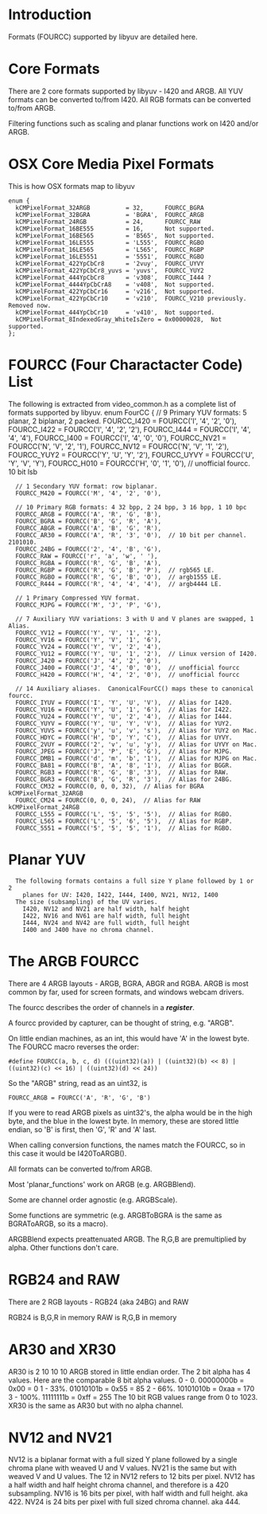 # Introduction

Formats (FOURCC) supported by libyuv are detailed here.

# Core Formats

There are 2 core formats supported by libyuv - I420 and ARGB.  All YUV formats can be converted to/from I420.  All RGB formats can be converted to/from ARGB.

Filtering functions such as scaling and planar functions work on I420 and/or ARGB.

# OSX Core Media Pixel Formats

This is how OSX formats map to libyuv

    enum {
      kCMPixelFormat_32ARGB          = 32,      FOURCC_BGRA
      kCMPixelFormat_32BGRA          = 'BGRA',  FOURCC_ARGB
      kCMPixelFormat_24RGB           = 24,      FOURCC_RAW
      kCMPixelFormat_16BE555         = 16,      Not supported.
      kCMPixelFormat_16BE565         = 'B565',  Not supported.
      kCMPixelFormat_16LE555         = 'L555',  FOURCC_RGBO
      kCMPixelFormat_16LE565         = 'L565',  FOURCC_RGBP
      kCMPixelFormat_16LE5551        = '5551',  FOURCC_RGBO
      kCMPixelFormat_422YpCbCr8      = '2vuy',  FOURCC_UYVY
      kCMPixelFormat_422YpCbCr8_yuvs = 'yuvs',  FOURCC_YUY2
      kCMPixelFormat_444YpCbCr8      = 'v308',  FOURCC_I444 ?
      kCMPixelFormat_4444YpCbCrA8    = 'v408',  Not supported.
      kCMPixelFormat_422YpCbCr16     = 'v216',  Not supported.
      kCMPixelFormat_422YpCbCr10     = 'v210',  FOURCC_V210 previously.  Removed now.
      kCMPixelFormat_444YpCbCr10     = 'v410',  Not supported.
      kCMPixelFormat_8IndexedGray_WhiteIsZero = 0x00000028,  Not supported.
    };


# FOURCC (Four Charactacter Code) List

The following is extracted from video_common.h as a complete list of formats supported by libyuv.
    enum FourCC {
      // 9 Primary YUV formats: 5 planar, 2 biplanar, 2 packed.
      FOURCC_I420 = FOURCC('I', '4', '2', '0'),
      FOURCC_I422 = FOURCC('I', '4', '2', '2'),
      FOURCC_I444 = FOURCC('I', '4', '4', '4'),
      FOURCC_I400 = FOURCC('I', '4', '0', '0'),
      FOURCC_NV21 = FOURCC('N', 'V', '2', '1'),
      FOURCC_NV12 = FOURCC('N', 'V', '1', '2'),
      FOURCC_YUY2 = FOURCC('Y', 'U', 'Y', '2'),
      FOURCC_UYVY = FOURCC('U', 'Y', 'V', 'Y'),
      FOURCC_H010 = FOURCC('H', '0', '1', '0'),  // unofficial fourcc. 10 bit lsb

      // 1 Secondary YUV format: row biplanar.
      FOURCC_M420 = FOURCC('M', '4', '2', '0'),

      // 10 Primary RGB formats: 4 32 bpp, 2 24 bpp, 3 16 bpp, 1 10 bpc
      FOURCC_ARGB = FOURCC('A', 'R', 'G', 'B'),
      FOURCC_BGRA = FOURCC('B', 'G', 'R', 'A'),
      FOURCC_ABGR = FOURCC('A', 'B', 'G', 'R'),
      FOURCC_AR30 = FOURCC('A', 'R', '3', '0'),  // 10 bit per channel. 2101010.
      FOURCC_24BG = FOURCC('2', '4', 'B', 'G'),
      FOURCC_RAW = FOURCC('r', 'a', 'w', ' '),
      FOURCC_RGBA = FOURCC('R', 'G', 'B', 'A'),
      FOURCC_RGBP = FOURCC('R', 'G', 'B', 'P'),  // rgb565 LE.
      FOURCC_RGBO = FOURCC('R', 'G', 'B', 'O'),  // argb1555 LE.
      FOURCC_R444 = FOURCC('R', '4', '4', '4'),  // argb4444 LE.

      // 1 Primary Compressed YUV format.
      FOURCC_MJPG = FOURCC('M', 'J', 'P', 'G'),

      // 7 Auxiliary YUV variations: 3 with U and V planes are swapped, 1 Alias.
      FOURCC_YV12 = FOURCC('Y', 'V', '1', '2'),
      FOURCC_YV16 = FOURCC('Y', 'V', '1', '6'),
      FOURCC_YV24 = FOURCC('Y', 'V', '2', '4'),
      FOURCC_YU12 = FOURCC('Y', 'U', '1', '2'),  // Linux version of I420.
      FOURCC_J420 = FOURCC('J', '4', '2', '0'),
      FOURCC_J400 = FOURCC('J', '4', '0', '0'),  // unofficial fourcc
      FOURCC_H420 = FOURCC('H', '4', '2', '0'),  // unofficial fourcc

      // 14 Auxiliary aliases.  CanonicalFourCC() maps these to canonical fourcc.
      FOURCC_IYUV = FOURCC('I', 'Y', 'U', 'V'),  // Alias for I420.
      FOURCC_YU16 = FOURCC('Y', 'U', '1', '6'),  // Alias for I422.
      FOURCC_YU24 = FOURCC('Y', 'U', '2', '4'),  // Alias for I444.
      FOURCC_YUYV = FOURCC('Y', 'U', 'Y', 'V'),  // Alias for YUY2.
      FOURCC_YUVS = FOURCC('y', 'u', 'v', 's'),  // Alias for YUY2 on Mac.
      FOURCC_HDYC = FOURCC('H', 'D', 'Y', 'C'),  // Alias for UYVY.
      FOURCC_2VUY = FOURCC('2', 'v', 'u', 'y'),  // Alias for UYVY on Mac.
      FOURCC_JPEG = FOURCC('J', 'P', 'E', 'G'),  // Alias for MJPG.
      FOURCC_DMB1 = FOURCC('d', 'm', 'b', '1'),  // Alias for MJPG on Mac.
      FOURCC_BA81 = FOURCC('B', 'A', '8', '1'),  // Alias for BGGR.
      FOURCC_RGB3 = FOURCC('R', 'G', 'B', '3'),  // Alias for RAW.
      FOURCC_BGR3 = FOURCC('B', 'G', 'R', '3'),  // Alias for 24BG.
      FOURCC_CM32 = FOURCC(0, 0, 0, 32),  // Alias for BGRA kCMPixelFormat_32ARGB
      FOURCC_CM24 = FOURCC(0, 0, 0, 24),  // Alias for RAW kCMPixelFormat_24RGB
      FOURCC_L555 = FOURCC('L', '5', '5', '5'),  // Alias for RGBO.
      FOURCC_L565 = FOURCC('L', '5', '6', '5'),  // Alias for RGBP.
      FOURCC_5551 = FOURCC('5', '5', '5', '1'),  // Alias for RGBO.

# Planar YUV
      The following formats contains a full size Y plane followed by 1 or 2
        planes for UV: I420, I422, I444, I400, NV21, NV12, I400
      The size (subsampling) of the UV varies.
        I420, NV12 and NV21 are half width, half height
        I422, NV16 and NV61 are half width, full height
        I444, NV24 and NV42 are full width, full height
        I400 and J400 have no chroma channel.

# The ARGB FOURCC

There are 4 ARGB layouts - ARGB, BGRA, ABGR and RGBA.  ARGB is most common by far, used for screen formats, and windows webcam drivers.

The fourcc describes the order of channels in a ***register***.

A fourcc provided by capturer, can be thought of string, e.g. "ARGB".

On little endian machines, as an int, this would have 'A' in the lowest byte.  The FOURCC macro reverses the order:

    #define FOURCC(a, b, c, d) (((uint32)(a)) | ((uint32)(b) << 8) | ((uint32)(c) << 16) | ((uint32)(d) << 24))

So the "ARGB" string, read as an uint32, is

    FOURCC_ARGB = FOURCC('A', 'R', 'G', 'B')

If you were to read ARGB pixels as uint32's, the alpha would be in the high byte, and the blue in the lowest byte.  In memory, these are stored little endian, so 'B' is first, then 'G', 'R' and 'A' last.

When calling conversion functions, the names match the FOURCC, so in this case it would be I420ToARGB().

All formats can be converted to/from ARGB.

Most 'planar_functions' work on ARGB (e.g. ARGBBlend).

Some are channel order agnostic (e.g. ARGBScale).

Some functions are symmetric (e.g. ARGBToBGRA is the same as BGRAToARGB, so its a macro).

ARGBBlend expects preattenuated ARGB. The R,G,B are premultiplied by alpha.  Other functions don't care.

# RGB24 and RAW

There are 2 RGB layouts - RGB24 (aka 24BG) and RAW

RGB24 is B,G,R in memory
RAW is R,G,B in memory

# AR30 and XR30

AR30 is 2 10 10 10 ARGB stored in little endian order.
The 2 bit alpha has 4 values.  Here are the comparable 8 bit alpha values.
0 - 0.    00000000b = 0x00 = 0
1 - 33%.  01010101b = 0x55 = 85
2 - 66%.  10101010b = 0xaa = 170
3 - 100%. 11111111b = 0xff = 255
The 10 bit RGB values range from 0 to 1023.
XR30 is the same as AR30 but with no alpha channel.

# NV12 and NV21

NV12 is a biplanar format with a full sized Y plane followed by a single
chroma plane with weaved U and V values.
NV21 is the same but with weaved V and U values.
The 12 in NV12 refers to 12 bits per pixel.  NV12 has a half width and half
height chroma channel, and therefore is a 420 subsampling.
NV16 is 16 bits per pixel, with half width and full height.  aka 422.
NV24 is 24 bits per pixel with full sized chroma channel. aka 444.
